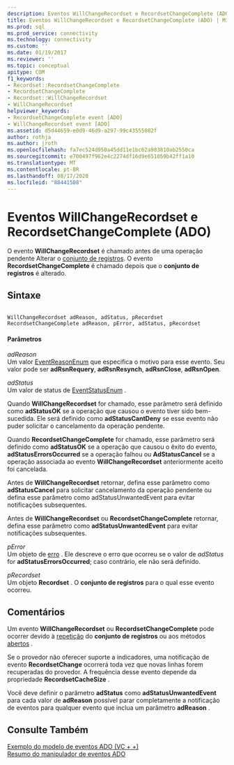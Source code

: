 ```yaml
---
description: Eventos WillChangeRecordset e RecordsetChangeComplete (ADO)
title: Eventos WillChangeRecordset e RecordsetChangeComplete (ADO) | Microsoft Docs
ms.prod: sql
ms.prod_service: connectivity
ms.technology: connectivity
ms.custom: ''
ms.date: 01/19/2017
ms.reviewer: ''
ms.topic: conceptual
apitype: COM
f1_keywords:
- Recordset::RecordsetChangeComplete
- RecordsetChangeComplete
- Recordset::WillChangeRecordset
- WillChangeRecordset
helpviewer_keywords:
- RecordsetChangeComplete event [ADO]
- WillChangeRecordset event [ADO]
ms.assetid: d5d44659-e0d9-46d9-a297-99c43555082f
author: rothja
ms.author: jroth
ms.openlocfilehash: fa7ec524d950a45dd11e1bc62a983810ab2550ca
ms.sourcegitcommit: e700497f962e4c2274df16d9e651059b42ff1a10
ms.translationtype: MT
ms.contentlocale: pt-BR
ms.lasthandoff: 08/17/2020
ms.locfileid: "88441508"
---
```

# <a name="willchangerecordset-and-recordsetchangecomplete-events-ado"></a>Eventos WillChangeRecordset e RecordsetChangeComplete (ADO)
O evento **WillChangeRecordset** é chamado antes de uma operação pendente Alterar o [conjunto de registros](../../../ado/reference/ado-api/recordset-object-ado.md). O evento **RecordsetChangeComplete** é chamado depois que o **conjunto de registros** é alterado.  
  
## <a name="syntax"></a>Sintaxe  
  
```  
  
WillChangeRecordset adReason, adStatus, pRecordset  
RecordsetChangeComplete adReason, pError, adStatus, pRecordset  
```  
  
#### <a name="parameters"></a>Parâmetros  
 *adReason*  
 Um valor [EventReasonEnum](../../../ado/reference/ado-api/eventreasonenum.md) que especifica o motivo para esse evento. Seu valor pode ser **adRsnRequery**, **adRsnResynch**, **adRsnClose**, **adRsnOpen**.  
  
 *adStatus*  
 Um valor de status de [EventStatusEnum](../../../ado/reference/ado-api/eventstatusenum.md) .  
  
 Quando **WillChangeRecordset** for chamado, esse parâmetro será definido como **adStatusOK** se a operação que causou o evento tiver sido bem-sucedida. Ele será definido como **adStatusCantDeny** se esse evento não puder solicitar o cancelamento da operação pendente.  
  
 Quando **RecordsetChangeComplete** for chamado, esse parâmetro será definido como **adStatusOK** se a operação que causou o êxito do evento, **adStatusErrorsOccurred** se a operação falhou ou **AdStatusCancel** se a operação associada ao evento **WillChangeRecordset** anteriormente aceito foi cancelada.  
  
 Antes de **WillChangeRecordset** retornar, defina esse parâmetro como **adStatusCancel** para solicitar cancelamento da operação pendente ou defina esse parâmetro como adStatusUnwantedEvent para evitar notificações subsequentes.  
  
 Antes de **WillChangeRecordset** ou **RecordsetChangeComplete** retornar, defina esse parâmetro como **adStatusUnwantedEvent** para evitar notificações subsequentes.  
  
 *pError*  
 Um objeto de [erro](../../../ado/reference/ado-api/error-object.md) . Ele descreve o erro que ocorreu se o valor de *adStatus* for **adStatusErrorsOccurred**; caso contrário, ele não será definido.  
  
 *pRecordset*  
 Um objeto **Recordset** . O **conjunto de registros** para o qual esse evento ocorreu.  
  
## <a name="remarks"></a>Comentários  
 Um evento **WillChangeRecordset** ou **RecordsetChangeComplete** pode ocorrer devido à [repetição](../../../ado/reference/ado-api/requery-method.md) do **conjunto de registros** ou aos métodos [abertos](../../../ado/reference/ado-api/open-method-ado-recordset.md) .  
  
 Se o provedor não oferecer suporte a indicadores, uma notificação de evento **RecordsetChange** ocorrerá toda vez que novas linhas forem recuperadas do provedor. A frequência desse evento depende da propriedade **RecordsetCacheSize** .  
  
 Você deve definir o parâmetro **adStatus** como **adStatusUnwantedEvent** para cada valor de **adReason** possível parar completamente a notificação de eventos para qualquer evento que inclua um parâmetro **adReason** .  
  
## <a name="see-also"></a>Consulte Também  
 [Exemplo do modelo de eventos ADO (VC + +)](../../../ado/reference/ado-api/ado-events-model-example-vc.md)   
 [Resumo do manipulador de eventos ADO](../../../ado/guide/data/ado-event-handler-summary.md)
